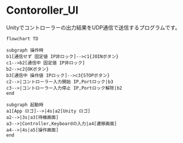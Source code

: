 # Contoroller_UI
Unityでコントローラーの出力結果をUDP通信で送信するプログラムです。

~~~mermaid
flowchart TD

subgraph 操作時
b1[通信せず 固定値 IP非ロック]-->c1{JOINボタン}
c1-->b2[通信中 固定値 IP非ロック]
b2-->c2{OKボタン}
b3[通信中 操作値 IPロック]-->c3{STOPボタン}
c2-->|コントローラー入力開始 IP,Portロック|b3
c3-->|コントローラー入力停止 IP,Portロック解除|b2
end

subgraph 起動時
a1[App ロゴ]-->|4s|a2[Unity ロゴ]
a2-->|3s|a3[待機画面]
a3-->|Controller,Keyboardの入力|a4[遷移画面]
a4-->|4s|a5[操作画面]
end
~~~